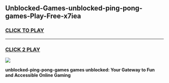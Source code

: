
## Unblocked-Games-unblocked-ping-pong-games-Play-Free-x7iea
<h3>
<a href="https://premium76.site?title=unblocked-ping-pong-games&ref=10A">CLICK TO PLAY</a></h3>
<hr>

<h3>
<a href="https://premium76.site?title=unblocked-ping-pong-games&ref=10A">CLICK 2 PLAY</a>
  
</h3>

<a href="https://premium76.site?title=unblocked-ping-pong-games&ref=10A"><img src="https://clearcache.store/games.png"></a>


**unblocked-ping-pong-games games unblocked: Your Gateway to Fun and Accessible Online Gaming**
